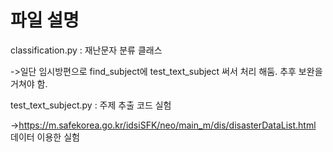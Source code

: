 # 파일 설명
classification.py : 재난문자 분류 클래스

->일단 임시방편으로 find_subject에 test_text_subject 써서 처리 해둠. 추후 보완을 거쳐야 함. 

test_text_subject.py : 주제 추출 코드 실험

->https://m.safekorea.go.kr/idsiSFK/neo/main_m/dis/disasterDataList.html 데이터 이용한 실험 
